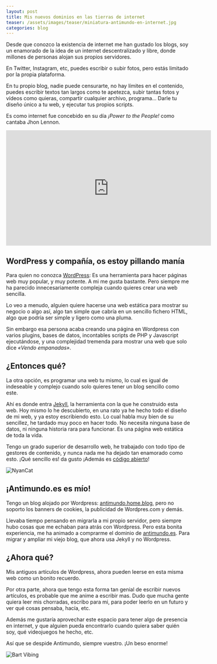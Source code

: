 ```yaml
---
layout: post
title: Mis nuevos dominios en las tierras de internet
teaser: /assets/images/teaser/miniatura-antimundo-en-internet.jpg
categories: blog
---
```

Desde que conozco la existencia de internet me han gustado los blogs, soy un enamorado de la idea de un internet descentralizado y libre, donde millones de personas alojan sus propios servidores.

En Twitter, Instagram, etc, puedes escribir o subir fotos, pero estás limitado por la propia plataforma.

En tu propio blog, nadie puede censurarte, no hay límites en el contenido, puedes escribir textos tan largos como te apetezca, subir tantas fotos y vídeos como quieras, compartir cualquier archivo, programa... Darle tu diseño único a tu web, y ejecutar tus propios scripts. 

Es como internet fue concebido en su día _¡Power to the People!_ como cantaba Jhon Lennon. 

<iframe width="560" height="315" src="https://www.youtube-nocookie.com/embed/4Epue9X8bpc" title="YouTube video player" frameborder="0" allow="accelerometer; autoplay; clipboard-write; encrypted-media; gyroscope; picture-in-picture; web-share" allowfullscreen></iframe>

## WordPress y compañía, os estoy pillando manía

Para quien no conozca [WordPress](https://es.wikipedia.org/wiki/WordPress): Es una herramienta para hacer páginas web muy popular, y muy potente. A mi me gusta bastante. Pero siempre me ha parecido innecesariamente compleja cuando quieres crear una web sencilla.

Lo veo a menudo, alguien quiere hacerse una web estática para mostrar su negocio o algo así, algo tan simple que cabría en un sencillo fichero HTML, algo que podría ser simple y ligero como una pluma. 

Sin embargo esa persona acaba creando una página en Wordpress con varios plugins, bases de datos, incontables scripts de PHP y Javascript ejecutándose, y una complejidad tremenda para mostrar una web que solo dice _«Vendo empanadas»_.

## ¿Entonces qué?
La otra opción, es programar una web tu mismo, lo cual es igual de indeseable y complejo cuando solo quieres tener un blog sencillo como este.

Ahí es donde entra [Jekyll](https://jekyllrb.com/), la herramienta con la que he construido esta web. Hoy mismo lo he descubierto, en una rato ya he hecho todo el diseño de mi web, y ya estoy escribiendo esto. Lo cual habla muy bien de su sencillez, he tardado muy poco en hacer todo. No necesita ninguna base de datos, ni ninguna historia rara para funcionar. Es una página web estática de toda la vida.

Tengo un grado superior de desarrollo web, he trabajado con todo tipo de gestores de contenido, y nunca nada me ha dejado tan enamorado como esto. ¡Qué sencillo es! da gusto ¡Además es [código abierto](https://github.com/jekyll/jekyll)!

![NyanCat](https://openseauserdata.com/files/3805e2bdebd454303a75db6afbb8f057.gif)

## ¡Antimundo.es es mío!
Tengo un blog alojado por Wordpress: [antimundo.home.blog](https://antimundo.home.blog/), pero no soporto los banners de cookies, la publicidad de Wordpres.com y demás.

Llevaba tiempo pensando en migrarla a mi propio servidor, pero siempre hubo cosas que me echaban para atrás con Wordpress. Pero esta bonita experiencia, me ha animado a comprarme el dominio de [antimundo.es](antimundo.es). Para migrar y ampliar mi viejo blog, que ahora usa Jekyll y no Wordpress.

## ¿Ahora qué?
Mis antiguos artículos de Wordpress, ahora pueden leerse en esta misma web como un bonito recuerdo.

Por otra parte, ahora que tengo esta forma tan genial de escribir nuevos artículos, es probable que me anime a escribir mas. Dudo que mucha gente quiera leer mis chorradas, escribo para mi, para poder leerlo en un futuro y ver qué cosas pensaba, hacía, etc.

Además me gustaría aprovechar este espacio para tener algo de presencia en internet, y que alguien pueda encontrarlo cuando quiera saber quién soy, qué videojuegos he hecho, etc.

Así que se despide Antimundo, siempre vuestro. ¡Un beso enorme!

![Bart Vibing](https://blog.digimind.com/hs-fs/hubfs/Imported_Blog_Media/giphy-202.gif?width=500&height=375&name=giphy-202.gif)